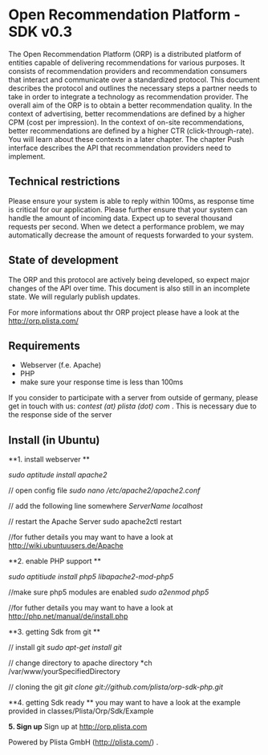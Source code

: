 Open Recommendation Platform - SDK v0.3
=======================================

The Open Recommendation Platform (ORP) is a distributed platform of entities capable of delivering recommendations for various purposes. It consists of recommendation providers and recommendation consumers that interact and communicate over a standardized protocol. This document describes the protocol and outlines the necessary steps a partner needs to take in order to integrate a technology as recommendation provider. The overall aim of the ORP is to obtain a better recommendation quality. In the context of advertising, better recommendations are defined by a higher CPM (cost per impression). In the context of on-site recommendations, better recommendations are defined by a higher CTR (click-through-rate). You will learn about these contexts in a later chapter. The chapter Push interface describes the API that recommendation providers need to implement.

Technical restrictions
----------------------

Please ensure your system is able to reply within 100ms, as response time is critical for our application. Please further ensure that your system can handle the amount of incoming data. Expect up to several thousand requests per second. When we detect a performance problem, we may automatically decrease the amount of requests forwarded to your system.


State of development
--------------------
The ORP and this protocol are actively being developed, so expect major changes of the API over time. This document is also still in an incomplete state. We will regularly publish updates.

For more informations about thr ORP project please have a look at the http://orp.plista.com/




Requirements
------------
-  Webserver (f.e. Apache)
-  PHP
-  make sure your response time is less than 100ms

If you consider to participate with a server from outside of germany, please get in touch with us:
*contest (at) plista (dot) com* .
This is necessary due to the response side of the server

Install (in Ubuntu)
-------------------

**1. install webserver **


*sudo aptitude install apache2*

// open config file
*sudo nano /etc/apache2/apache2.conf*

// add the following line somewhere
*ServerName localhost*

// restart the Apache Server
sudo apache2ctl restart

//for futher details you may want to have a look at http://wiki.ubuntuusers.de/Apache


**2. enable PHP support **

*sudo aptitiude install php5 libapache2-mod-php5*

//make sure php5 modules are enabled
*sudo a2enmod php5*

//for futher details you may want to have a look at http://php.net/manual/de/install.php

**3. getting Sdk from git **

// install git
*sudo apt-get install git*

// change directory to apache directory
*ch /var/www/yourSpecifiedDirectory

// cloning the git
*git clone git://github.com/plista/orp-sdk-php.git*

**4. getting Sdk ready **
you may want to have a look at the example provided in classes/Plista/Orp/Sdk/Example

**5. Sign up**
Sign up at http://orp.plista.com




Powered by Plista GmbH (http://plista.com/) .